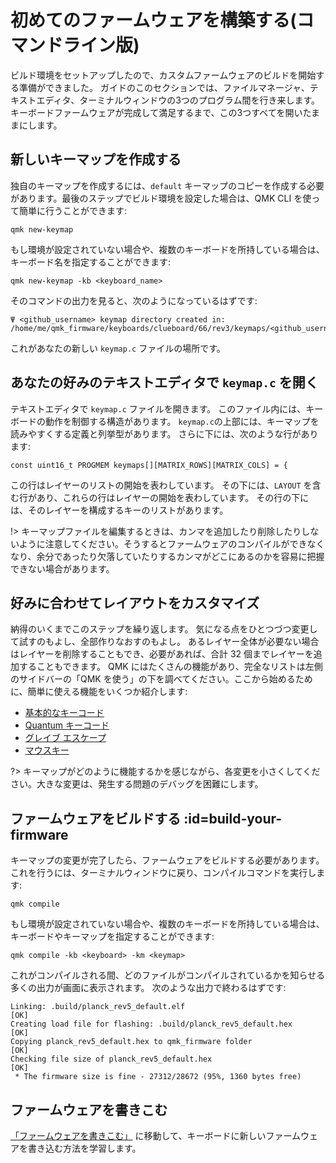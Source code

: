 # 初めてのファームウェアを構築する(コマンドライン版)

<!---
  grep --no-filename "^[ ]*git diff" docs/ja/*.md | sh
  original document: 0.9.44:docs/newbs_building_firmware.md
  git diff 0.9.44 HEAD -- docs/newbs_building_firmware.md | cat
-->

ビルド環境をセットアップしたので、カスタムファームウェアのビルドを開始する準備ができました。
ガイドのこのセクションでは、ファイルマネージャ、テキストエディタ、ターミナルウィンドウの3つのプログラム間を行き来します。
キーボードファームウェアが完成して満足するまで、この3つすべてを開いたままにします。

## 新しいキーマップを作成する

独自のキーマップを作成するには、`default` キーマップのコピーを作成する必要があります。最後のステップでビルド環境を設定した場合は、QMK CLI を使って簡単に行うことができます:

    qmk new-keymap

もし環境が設定されていない場合や、複数のキーボードを所持している場合は、キーボード名を指定することができます:

    qmk new-keymap -kb <keyboard_name>

そのコマンドの出力を見ると、次のようになっているはずです:

    Ψ <github_username> keymap directory created in: /home/me/qmk_firmware/keyboards/clueboard/66/rev3/keymaps/<github_username>

これがあなたの新しい `keymap.c` ファイルの場所です。

## あなたの好みのテキストエディタで `keymap.c` を開く

テキストエディタで `keymap.c` ファイルを開きます。
このファイル内には、キーボードの動作を制御する構造があります。
`keymap.c`の上部には、キーマップを読みやすくする定義と列挙型があります。
さらに下には、次のような行があります:

    const uint16_t PROGMEM keymaps[][MATRIX_ROWS][MATRIX_COLS] = {

この行はレイヤーのリストの開始を表わしています。
その下には、`LAYOUT` を含む行があり、これらの行はレイヤーの開始を表わしています。
その行の下には、そのレイヤーを構成するキーのリストがあります。

!> キーマップファイルを編集するときは、カンマを追加したり削除したりしないように注意してください。そうするとファームウェアのコンパイルができなくなり、余分であったり欠落していたりするカンマがどこにあるのかを容易に把握できない場合があります。

## 好みに合わせてレイアウトをカスタマイズ

納得のいくまでこのステップを繰り返します。
気になる点をひとつづつ変更して試すのもよし、全部作りなおすのもよし。
あるレイヤー全体が必要ない場合はレイヤーを削除することもでき、必要があれば、合計 32 個までレイヤーを追加することもできます。
QMK にはたくさんの機能があり、完全なリストは左側のサイドバーの「QMK を使う」の下を調べてください。ここから始めるために、簡単に使える機能をいくつか紹介します:

* [基本的なキーコード](ja/keycodes_basic.md)
* [Quantum キーコード](ja/quantum_keycodes.md)
* [グレイブ エスケープ](ja/feature_grave_esc.md)
* [マウスキー](ja/feature_mouse_keys.md)

?> キーマップがどのように機能するかを感じながら、各変更を小さくしてください。大きな変更は、発生する問題のデバッグを困難にします。

## ファームウェアをビルドする :id=build-your-firmware

キーマップの変更が完了したら、ファームウェアをビルドする必要があります。これを行うには、ターミナルウィンドウに戻り、コンパイルコマンドを実行します:

    qmk compile

もし環境が設定されていない場合や、複数のキーボードを所持している場合は、キーボードやキーマップを指定することができます:

    qmk compile -kb <keyboard> -km <keymap>

これがコンパイルされる間、どのファイルがコンパイルされているかを知らせる多くの出力が画面に表示されます。
次のような出力で終わるはずです:

```
Linking: .build/planck_rev5_default.elf                                                             [OK]
Creating load file for flashing: .build/planck_rev5_default.hex                                     [OK]
Copying planck_rev5_default.hex to qmk_firmware folder                                              [OK]
Checking file size of planck_rev5_default.hex                                                       [OK]
 * The firmware size is fine - 27312/28672 (95%, 1360 bytes free)
```

## ファームウェアを書きこむ

[「ファームウェアを書きこむ」](ja/newbs_flashing.md) に移動して、キーボードに新しいファームウェアを書き込む方法を学習します。
